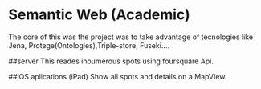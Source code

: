 # Semantic Web (Academic)
The core of this was the project was to take advantage of tecnologies like Jena, Protege(Ontologies),Triple-store,
 Fuseki....   

##server
This reades inoumerous spots using foursquare Api.

##iOS aplications (iPad)
Show all spots and details on a MapVIew. 

